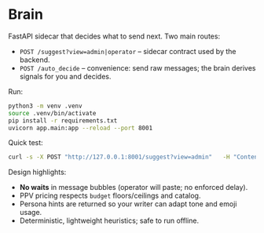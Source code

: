 # Brain

FastAPI sidecar that decides what to send next. Two main routes:

- `POST /suggest?view=admin|operator` – sidecar contract used by the backend.
- `POST /auto_decide` – convenience: send raw messages; the brain derives signals for you and decides.

Run:

```bash
python3 -m venv .venv
source .venv/bin/activate
pip install -r requirements.txt
uvicorn app.main:app --reload --port 8001
```

Quick test:

```bash
curl -s -X POST "http://127.0.0.1:8001/suggest?view=admin"   -H "Content-Type: application/json"   -d @app/demo/sample_bundle.json | jq .
```

Design highlights:
- **No waits** in message bubbles (operator will paste; no enforced delay).
- PPV pricing respects `budget` floors/ceilings and catalog.
- Persona hints are returned so your writer can adapt tone and emoji usage.
- Deterministic, lightweight heuristics; safe to run offline.
